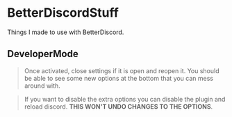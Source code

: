 # BetterDiscordStuff
Things I made to use with BetterDiscord.

## DeveloperMode
> Once activated, close settings if it is open and reopen it. You should be able to see some new options at the bottom that you can mess around with.

> If you want to disable the extra options you can disable the plugin and reload discord. **THIS WON'T UNDO CHANGES TO THE OPTIONS**.
